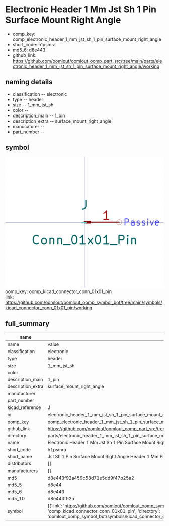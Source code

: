 # Electronic Header 1 Mm Jst Sh 1 Pin Surface Mount Right Angle

  
* oomp_key: oomp_electronic_header_1_mm_jst_sh_1_pin_surface_mount_right_angle 
* short_code: h1psmra
* md5_6: d8e443  
* github_link: https://github.com/oomlout/oomlout_oomp_part_src/tree/main/parts/electronic_header_1_mm_jst_sh_1_pin_surface_mount_right_angle/working  
## naming details
* classification -- electronic
* type -- header
* size -- 1_mm_jst_sh
* color -- 
* description_main -- 1_pin
* description_extra -- surface_mount_right_angle
* manucaturer -- 
* part_number -- 



## symbol

![](symbol/0/working/working_600.png)  
oomp_key: oomp_kicad_connector_conn_01x01_pin  
link: https://github.com/oomlout/oomlout_oomp_symbol_bot/tree/main/symbols/kicad_connector_conn_01x01_pin/working  


## full_summary
| name | value | 
| --- | --- | 
| name | value | 
| classification | electronic | 
| type | header | 
| size | 1_mm_jst_sh | 
| color |  | 
| description_main | 1_pin | 
| description_extra | surface_mount_right_angle | 
| manufacturer |  | 
| part_number |  | 
| kicad_reference | J | 
| id | electronic_header_1_mm_jst_sh_1_pin_surface_mount_right_angle | 
| oomp_key | oomp_electronic_header_1_mm_jst_sh_1_pin_surface_mount_right_angle | 
| github_link | https://github.com/oomlout/oomlout_oomp_part_src/tree/main/parts/electronic_header_1_mm_jst_sh_1_pin_surface_mount_right_angle/working | 
| directory | parts/electronic_header_1_mm_jst_sh_1_pin_surface_mount_right_angle | 
| name | Electronic Header 1 Mm Jst Sh 1 Pin Surface Mount Right Angle | 
| short_code | h1psmra | 
| short_name | Jst Sh 1 Pin Surface Mount Right Angle Header 1 Mm Pitch | 
| distributors | [] | 
| manufacturers | [] | 
| md5 | d8e443f92a459c58d71e5dd9f47b25a2 | 
| md5_5 | d8e44 | 
| md5_6 | d8e443 | 
| md5_10 | d8e443f92a | 
| symbol | [{'link': 'https://github.com/oomlout/oomlout_oomp_symbol_bot/tree/main/symbols/kicad_connector_conn_01x01_pin', 'oomp_key': 'oomp_kicad_connector_conn_01x01_pin', 'directory': 'oomlout_oomp_symbol_bot/symbols/kicad_connector_conn_01x01_pin//working/working.kicad_sym'}] | 
